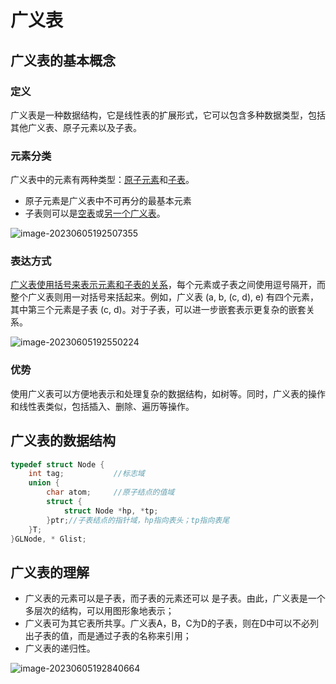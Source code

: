 # 广义表

## 广义表的基本概念

### 定义

广义表是一种数据结构，它是线性表的扩展形式，它可以包含多种数据类型，包括其他广义表、原子元素以及子表。

### 元素分类

广义表中的元素有两种类型：<u>原子元素</u>和<u>子表</u>。

* 原子元素是广义表中不可再分的最基本元素
* 子表则可以是<u>空表</u>或<u>另一个广义表</u>。

![image-20230605192507355](https://img.sped0nwen.com/image/2023/06/05/vu6oov-0.webp)

### 表达方式

<u>广义表使用括号来表示元素和子表的关系</u>，每个元素或子表之间使用逗号隔开，而整个广义表则用一对括号来括起来。例如，广义表 (a, b, (c, d), e) 有四个元素，其中第三个元素是子表 (c, d)。对于子表，可以进一步嵌套表示更复杂的嵌套关系。

![image-20230605192550224](https://img.sped0nwen.com/image/2023/06/05/vufyln-0.webp)

### 优势

使用广义表可以方便地表示和处理复杂的数据结构，如树等。同时，广义表的操作和线性表类似，包括插入、删除、遍历等操作。

## 广义表的数据结构

```c
typedef struct Node {
    int tag;           //标志域
    union {
        char atom;     //原子结点的值域
        struct {
            struct Node *hp, *tp;
        }ptr;//子表结点的指针域，hp指向表头；tp指向表尾
    }T;
}GLNode, * Glist;
```

## 广义表的理解

* 广义表的元素可以是子表，而子表的元素还可以 是子表。由此，广义表是一个多层次的结构，可以用图形象地表示；
* 广义表可为其它表所共享。广义表A，B，C为D的子表，则在D中可以不必列出子表的值，而是通过子表的名称来引用；
* 广义表的递归性。

![image-20230605192840664](https://img.sped0nwen.com/image/2023/06/05/vw5xb3-0.webp)


